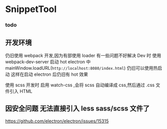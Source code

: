 # SnippetTool

### todo

## 开发环境

仍旧使用 webpack 开发,因为有部使用 loader 有一些问题不好解决
Dev 时 使用 webpack-dev-server 启动 hot
electron 中 mainWindow.loadURL(`http://localhost:8080/index.html`) 仍旧可以使用热启动
这样在启动 electron 后仍旧有 hot 效果 

使用 scss 开发时 启用 watch-css ,会将 scss 自动编译成 css,然后通过 .css 文件引入 HTML

## 因安全问题 无法直接引入 less sass/scss 文件了
https://github.com/electron/electron/issues/15315



